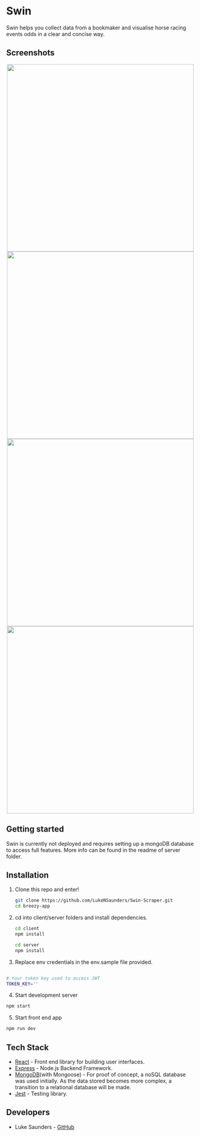 # Swin

Swin helps you collect data from a bookmaker and visualise horse racing events odds in a clear and concise way.

## Screenshots

<p align="center">
  <img "client/src/assets/swinLogin.png" width = 500 />
  <img "client/src/assets/swinOdds.png" width = 500 />
  <img "client/src/assets/swinRaces.png" width = 500 />
  <img "client/src/assets/swinOdds.png" width = 500 />
</p>

## Getting started

Swin is currently not deployed and requires setting up a mongoDB database to access full features. More info can be found in the readme of server folder. 


## Installation

1. Clone this repo and enter!

   ```bash
   git clone https://github.com/LukeNSaunders/Swin-Scraper.git
   cd breezy-app
   ```

2. cd into client/server folders and install dependencies.

   ```bash
   cd client 
   npm install
   
   cd server 
   npm install
   ```
  

3. Replace env credentials in the env.sample file provided. 
```bash 

# Your token key used to access JWT 
TOKEN_KEY=''

```

4. Start development server

```bash 
npm start 
```
5. Start front end app 
```bash 
npm run dev 
```


## Tech Stack

* [React](https://github.com/facebook/react) -  Front end library for building user interfaces. 
* [Express](https://github.com/auth0/nextjs-auth0) - Node.js Backend Framework. 
* [MongoDB](https://github.com/mongodb)(with Mongoose) - For proof of concept, a noSQL database was used initially. As the data stored becomes more complex, a transition to a relational database will be made.
* [Jest](https://github.com/facebook/jest) - Testing library. 

## Developers

* Luke Saunders - [GitHub](https://github.com/LukeNSaunders)
